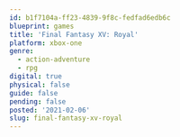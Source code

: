 ```yaml
---
id: b1f7104a-ff23-4839-9f8c-fedfad6edb6c
blueprint: games
title: 'Final Fantasy XV: Royal'
platform: xbox-one
genre:
  - action-adventure
  - rpg
digital: true
physical: false
guide: false
pending: false
posted: '2021-02-06'
slug: final-fantasy-xv-royal
---
```

